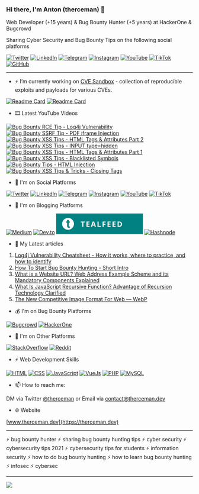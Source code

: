 ### Hi there, I'm Anton (therceman) 👋

<!-- [![GitHub](https://img.shields.io/badge/GitHub-100000?style=for-the-badge&logo=github&logoColor=white)](https://github.com/therceman) -->

Web Developer (+15 years) & Bug Bounty Hunter (+5 years) at HackerOne & Bugcrowd

Sharing Cyber Security and Bug Bounty Tips on the following social platforms

[![Twitter](https://img.shields.io/badge/dynamic/json?url=https%3A%2F%2Fapi.swo.moe%2Fstats%2Ftwitter%2Ftherceman&query=count&color=1da1f2&label=Twitter&labelColor=555555&logo=twitter&cacheSeconds=3600&logoColor=ffffff)](https://twitter.com/therceman)
[![LinkedIn](https://img.shields.io/badge/LinkedIn-9493+-brightgreen?logo=linkedin&color=1da1f2&labelColor=555555)](https://www.linkedin.com/in/therceman)
[![Telegram](https://img.shields.io/badge/dynamic/json?url=https%3A%2F%2Fapi.swo.moe%2Fstats%2Ftelegram%2Ftherceman&query=count&color=1da1f2&label=Telegram&labelColor=555555&logo=telegram&cacheSeconds=3600&logoColor=ffffff)](https://t.me/therceman)
[![Instagram](https://img.shields.io/badge/Instagram-880+-brightgreen?logo=instagram&color=1da1f2&labelColor=555555&logoColor=ffffff)](https://www.instagram.com/therceman)
[![YouTube](https://img.shields.io/badge/YouTube-921+-brightgreen?logo=youtube&color=1da1f2&labelColor=555555)](https://www.youtube.com/therceman)
[![TikTok](https://img.shields.io/badge/Tiktok-134+-brightgreen?logo=tiktok&color=1da1f2&labelColor=555555)](https://www.tiktok.com/@therceman)
[![GitHub](https://img.shields.io/badge/dynamic/json?url=https%3A%2F%2Fapi.swo.moe%2Fstats%2Fgithub%2Ftherceman&query=count&color=1da1f2&label=GitHub&labelColor=555555&logo=github&cacheSeconds=3600&logoColor=ffffff)](https://github.com/therceman)

----------

- ⚡ I’m currently working on [CVE Sandbox](https://github.com/cve-sandbox) - collection of reproducible exploits and payloads for various CVEs.

[![Readme Card](https://github-readme-stats.vercel.app/api/pin/?username=cve-sandbox&repo=jquery)](https://github.com/cve-sandbox/jquery)
[![Readme Card](https://github-readme-stats.vercel.app/api/pin/?username=cve-sandbox&repo=jquery-ui)](https://github.com/cve-sandbox/jquery-ui)

- 🎞️ Latest YouTube Videos

[![Bug Bounty RCE Tip - Log4j Vulnerability](https://img.youtube.com/vi/R2Z0pgadPL4/2.jpg)](https://www.youtube.com/watch?v=R2Z0pgadPL4)
[![Bug Bounty SSRF Tip - PDF iframe Injection](https://img.youtube.com/vi/i27bBK7N7kU/1.jpg)](https://www.youtube.com/watch?v=i27bBK7N7kU)
[![Bug Bounty XSS Tips - HTML Tags & Attributes Part 2](https://img.youtube.com/vi/jHDTfLTMbT8/1.jpg)](https://www.youtube.com/watch?v=jHDTfLTMbT8)
[![Bug Bounty XSS Tips - INPUT type=hidden](https://img.youtube.com/vi/THxlFYMLQ-c/1.jpg)](https://www.youtube.com/watch?v=THxlFYMLQ-c)
[![Bug Bounty XSS Tips - HTML Tags & Attributes Part 1](https://img.youtube.com/vi/yMFauVfmRiQ/1.jpg)](https://www.youtube.com/watch?v=yMFauVfmRiQ)
[![Bug Bounty XSS Tips - Blacklisted Symbols](https://img.youtube.com/vi/Sg4LGDNTgPE/1.jpg)](https://www.youtube.com/watch?v=Sg4LGDNTgPE)
[![Bug Bounty Tips - HTML Injection](https://img.youtube.com/vi/MUxP7os9tlU/1.jpg)](https://www.youtube.com/watch?v=MUxP7os9tlU)
[![Bug Bounty XSS Tips & Tricks - Closing Tags](https://img.youtube.com/vi/CmQDom4LoDY/3.jpg)](https://www.youtube.com/watch?v=CmQDom4LoDY)

- 💬 I'm on Social Platforms

[![Twitter](https://img.shields.io/badge/Twitter-1DA1F2?style=for-the-badge&logo=twitter&logoColor=white)](https://twitter.com/therceman)
[![LinkedIn](https://img.shields.io/badge/LinkedIn-0077B5?style=for-the-badge&logo=linkedin&logoColor=white)](https://www.linkedin.com/in/therceman)
[![Telegram](https://img.shields.io/badge/Telegram-2CA5E0?style=for-the-badge&logo=telegram&logoColor=white)](https://t.me/therceman)
[![Instagram](https://img.shields.io/badge/Instagram-E4405F?style=for-the-badge&logo=instagram&logoColor=white)](https://www.instagram.com/therceman)
[![YouTube](https://img.shields.io/badge/YouTube-FF0000?style=for-the-badge&logo=youtube&logoColor=white)](https://youtube.com/therceman)
[![TikTok](https://img.shields.io/badge/TikTok-000000?style=for-the-badge&logo=tiktok&logoColor=white)](https://www.tiktok.com/@therceman)

- 📖 I'm on Blogging Platforms

[![Medium](https://img.shields.io/badge/Medium-12100E?style=for-the-badge&logo=medium&logoColor=white)](https://medium.com/@therceman)
[![Dev.to](https://img.shields.io/badge/dev.to-0A0A0A?style=for-the-badge&logo=devdotto&logoColor=white)](https://dev.to/therceman)
[![Tealfeed](https://raw.githubusercontent.com/therceman/therceman/master/tealfeed_logo_v4.svg)](https://tealfeed.com/therceman)
[![Hashnode](https://img.shields.io/badge/Hashnode-2962FF?style=for-the-badge&logo=hashnode&logoColor=white)](https://blog.therceman.dev)

- 🔰 My Latest articles

1. [Log4j Vulnerability Cheatsheet - How it works, where to practice, and how to identify](https://therceman.medium.com/log4j-vulnerability-cheatsheet-66b7aeabc607)
1. [How To Start Bug Bounty Hunting - Short Intro](https://networkingsec.com/how-to-start-bug-bounty-hunting-94b1ff3dda27)
1. [What is a Website URL? Web Address Example Scheme and its Mandatory Components Explained](https://javascript.plainenglish.io/what-is-a-url-fc3581b87da1)
1. [What Is JavaScript Recursive Function? Advantage of Recursion Technology Clarified](https://javascript.plainenglish.io/javascript-recursion-5f25f620e11b)
1. [The New Competitive Image Format For Web — WebP](https://javascript.plainenglish.io/the-new-image-format-for-web-webp-5db1ffd59260)

- 💰 I'm on Bug Bounty Platforms

[![Bugcrowd](https://img.shields.io/badge/bugcrowd-%23F26822.svg?&style=for-the-badge&logo=bugcrowd&logoColor=white)](https://bugcrowd.com/therceman)
[![HackerOne](https://img.shields.io/badge/hackerone-%23494649.svg?&style=for-the-badge&logo=hackerone&logoColor=white)](https://hackerone.com/therceman)

- 🔸 I'm on Other Platforms

[![StackOverflow](https://img.shields.io/badge/Stack_Overflow-FE7A16?style=for-the-badge&logo=stack-overflow&logoColor=white)](https://stackoverflow.com/users/15412739/therceman)
[![Reddit](https://img.shields.io/badge/Reddit-FF4500?style=for-the-badge&logo=reddit&logoColor=white)](https://www.reddit.com/user/therceman)

- ⚡ Web Development Skills

[![HTML](https://img.shields.io/badge/HTML5-E34F26?style=for-the-badge&logo=html5&logoColor=white)](https://html.com/)
[![CSS](https://img.shields.io/badge/CSS3-1572B6?style=for-the-badge&logo=css3&logoColor=white)](https://www.w3schools.com/css/default.asp)
[![JavaScript](https://img.shields.io/badge/JavaScript-F7DF1E?style=for-the-badge&logo=javascript&logoColor=black)](https://www.javascript.com/)
[![VueJs](https://img.shields.io/badge/Vue.js-35495E?style=for-the-badge&logo=vuedotjs&logoColor=4FC08D)](https://vuejs.org/)
[![PHP](https://img.shields.io/badge/PHP-777BB4?style=for-the-badge&logo=php&logoColor=white)](https://php.net/)
[![MySQL](https://img.shields.io/badge/MySQL-00000F?style=for-the-badge&logo=mysql&logoColor=white)](https://www.mysql.com/)

- 📫 How to reach me: 

DM via Twitter [@therceman](https://twitter.com/therceman) or Email via contact@therceman.dev

- 🌐 Website

[www.therceman.dev](https://therceman.dev)

-----------------

⚡ bug bounty hunter
⚡ sharing bug bounty hunting tips
⚡ cyber security
⚡ cybersecurity tips 2021
⚡ cybersecurity tips for students
⚡ information security
⚡ how to do bug bounty hunting
⚡ how to learn bug bounty hunting
⚡ infosec
⚡ cybersec

-----------------

![](https://komarev.com/ghpvc/?username=therceman&label=Profile+views+since+20.11.2021)

<!--
**therceman/therceman** is a ✨ _special_ ✨ repository because its `README.md` (this file) appears on your GitHub profile.

Here are some ideas to get you started:

- 🔭 I’m currently working on ...
- 🌱 I’m currently learning ...
- 👯 I’m looking to collaborate on ...
- 🤔 I’m looking for help with ...
- 💬 Ask me about ...

- 😄 Pronouns: ...
- ⚡ Fun fact: ...
-->
